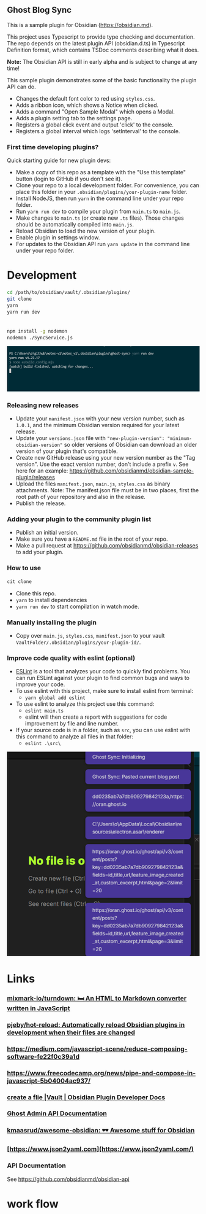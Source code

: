 ## Ghost Blog Sync

This is a sample plugin for Obsidian (https://obsidian.md).

This project uses Typescript to provide type checking and documentation.
The repo depends on the latest plugin API (obsidian.d.ts) in Typescript Definition format, which contains TSDoc comments describing what it does.

**Note:** The Obsidian API is still in early alpha and is subject to change at any time!

This sample plugin demonstrates some of the basic functionality the plugin API can do.
- Changes the default font color to red using `styles.css`.
- Adds a ribbon icon, which shows a Notice when clicked.
- Adds a command "Open Sample Modal" which opens a Modal.
- Adds a plugin setting tab to the settings page.
- Registers a global click event and output 'click' to the console.
- Registers a global interval which logs 'setInterval' to the console.

### First time developing plugins?

Quick starting guide for new plugin devs:

- Make a copy of this repo as a template with the "Use this template" button (login to GitHub if you don't see it).
- Clone your repo to a local development folder. For convenience, you can place this folder in your `.obsidian/plugins/your-plugin-name` folder.
- Install NodeJS, then run `yarn` in the command line under your repo folder.
- Run `yarn run dev` to compile your plugin from `main.ts` to `main.js`.
- Make changes to `main.ts` (or create new `.ts` files). Those changes should be automatically compiled into `main.js`.
- Reload Obsidian to load the new version of your plugin.
- Enable plugin in settings window.
- For updates to the Obsidian API run `yarn update` in the command line under your repo folder.

# Development
```sh 
cd /path/to/obsidian/vault/.obsidian/plugins/
git clone 
yarn 
yarn run dev


npm install -g nodemon
nodemon ./SyncService.js

```
![](assets/2021-11-13-14-34-04.png)

### Releasing new releases

- Update your `manifest.json` with your new version number, such as `1.0.1`, and the minimum Obsidian version required for your latest release.
- Update your `versions.json` file with `"new-plugin-version": "minimum-obsidian-version"` so older versions of Obsidian can download an older version of your plugin that's compatible.
- Create new GitHub release using your new version number as the "Tag version". Use the exact version number, don't include a prefix `v`. See here for an example: https://github.com/obsidianmd/obsidian-sample-plugin/releases
- Upload the files `manifest.json`, `main.js`, `styles.css` as binary attachments. Note: The manifest.json file must be in two places, first the root path of your repository and also in the release.
- Publish the release.

### Adding your plugin to the community plugin list

- Publish an initial version.
- Make sure you have a `README.md` file in the root of your repo.
- Make a pull request at https://github.com/obsidianmd/obsidian-releases to add your plugin.

### How to use
```bash
cit clone 
```
- Clone this repo.
- `yarn` to install dependencies
- `yarn run dev` to start compilation in watch mode.

### Manually installing the plugin

- Copy over `main.js`, `styles.css`, `manifest.json` to your vault `VaultFolder/.obsidian/plugins/your-plugin-id/`.

### Improve code quality with eslint (optional)
- [ESLint](https://eslint.org/) is a tool that analyzes your code to quickly find problems. You can run ESLint against your plugin to find common bugs and ways to improve your code. 
- To use eslint with this project, make sure to install eslint from terminal:
  - `yarn global add eslint`
- To use eslint to analyze this project use this command:
  - `eslint main.ts`
  - eslint will then create a report with suggestions for code improvement by file and line number.
- If your source code is in a folder, such as `src`, you can use eslint with this command to analyze all files in that folder:
  - `eslint .\src\`

![](assets/2021-11-14-09-42-29.png)
# Links
### [mixmark-io/turndown: 🛏 An HTML to Markdown converter written in JavaScript](https://github.com/mixmark-io/turndown)
### [pjeby/hot-reload: Automatically reload Obsidian plugins in development when their files are changed](https://github.com/pjeby/hot-reload)
### https://medium.com/javascript-scene/reduce-composing-software-fe22f0c39a1d
### https://www.freecodecamp.org/news/pipe-and-compose-in-javascript-5b04004ac937/
### [create a flie |Vault | Obsidian Plugin Developer Docs](https://marcus.se.net/obsidian-plugin-docs/api/classes/Vault)
### [Ghost Admin API Documentation](https://ghost.org/docs/admin-api/)
### [kmaasrud/awesome-obsidian: 🕶️ Awesome stuff for Obsidian](https://github.com/kmaasrud/awesome-obsidian#for-developers)
### [https://www.json2yaml.com](https://www.json2yaml.com/)
 

### API Documentation

See https://github.com/obsidianmd/obsidian-api


# work flow


